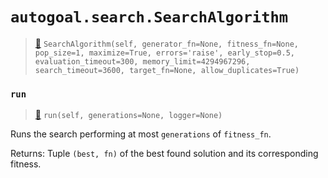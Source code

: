 # `autogoal.search.SearchAlgorithm`

> [📝](https://github.com/autogal/autogoal/blob/main/autogoal/search/_base.py#L15)
> `SearchAlgorithm(self, generator_fn=None, fitness_fn=None, pop_size=1, maximize=True, errors='raise', early_stop=0.5, evaluation_timeout=300, memory_limit=4294967296, search_timeout=3600, target_fn=None, allow_duplicates=True)`

### `run`

> [📝](https://github.com/autogoal/autogoal/blob/main/autogoal/search/_base.py#L50)
> `run(self, generations=None, logger=None)`

Runs the search performing at most `generations` of `fitness_fn`.

Returns:
    Tuple `(best, fn)` of the best found solution and its corresponding fitness.
